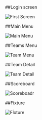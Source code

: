 

##Login screen

![First Screen](/img/girisEkrani.png)

##Main Menu

![Main Menu](/img/anaMenu.png)

##Teams Menu

![Team Menu](/img/takimMenu.png)

##Team Detail

![Team Detail](/img/takimDetayi.png)

##Scoreboard

![Scoreboadr](/img/puanDurumu.png)

##Fixture

![Fİxture](/img/fikstur.png)